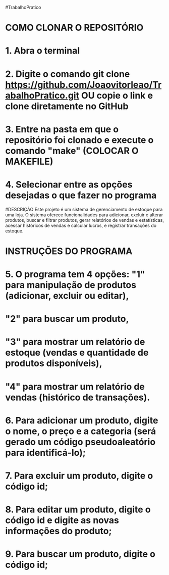 #TrabalhoPratico

# COMO CLONAR O REPOSITÓRIO
# 1. Abra o terminal
# 2. Digite o comando git clone https://github.com/Joaovitorleao/TrabalhoPratico.git OU copie o link e clone diretamente no GitHub
# 3. Entre na pasta em que o repositório foi clonado e execute o comando "make" (COLOCAR O MAKEFILE)
# 4. Selecionar entre as opções desejadas o que fazer no programa

#DESCRIÇÃO
Este projeto é um sistema de gerenciamento de estoque para uma loja. O sistema oferece funcionalidades para adicionar, excluir e alterar produtos, buscar e filtrar produtos, gerar relatórios de vendas e estatísticas, acessar históricos de vendas e calcular lucros, e registrar transações do estoque.

# INSTRUÇÕES DO PROGRAMA
# 5. O programa tem 4 opções: "1" para manipulação de produtos (adicionar, excluir ou editar), 
#                             "2" para buscar um produto,
#                             "3" para mostrar um relatório de estoque (vendas e quantidade de produtos disponíveis),
#                             "4" para mostrar um relatório de vendas (histórico de transações).
# 6. Para adicionar um produto, digite o nome, o preço e a categoria (será gerado um código pseudoaleatório para identificá-lo);
# 7. Para excluir um produto, digite o código id;
# 8. Para editar um produto, digite o código id e digite as novas informações do produto;
# 9. Para buscar um produto, digite o código id;


